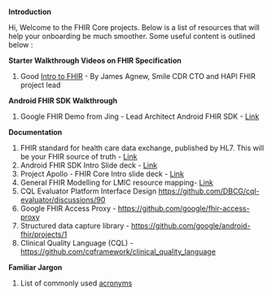 **Introduction**

Hi, Welcome to the FHIR Core projects. Below is a list of resources that will help your onboarding be much smoother. Some useful content is outlined below :


**Starter Walkthrough Videos on FHIR Specification**
1. Good [Intro to FHIR](https://youtu.be/YbQcJj1GqH0) - By James Agnew, Smile CDR CTO and HAPI FHIR project lead

**Android FHIR SDK Walkthrough**
1. Google FHIR Demo from Jing - Lead Architect Android FHIR SDK - [Link](https://drive.google.com/file/d/1ORjk3pNOKjGyZlbayAViPy4xkI8p-aFB/view?usp=sharing)


**Documentation** 
1. FHIR standard for health care data exchange, published by HL7. This will be your FHIR source of truth - [Link](http://hl7.org/fhir/resourcelist.html)
2. Android FHIR SDK Intro Slide deck - [Link](https://docs.google.com/presentation/d/1oc6EBJAcXsBwyBgtnra61xoM7naBF0aj8WbfrUT7Y2A)
3. Project Apollo - FHIR Core Intro slide deck - [Link](https://docs.google.com/presentation/d/1eFsf9a5dcNqKXlfsEWyNZyoVooIbK3jq6694xarARr8)
4. General FHIR Modelling for LMIC resource mapping- [Link](https://docs.google.com/drawings/d/1mRESJI_YywQG-YjhBy4zvVik28gBj2n_YscWKZZ_wOc)
5. CQL Evaluator Platform Interface Design  https://github.com/DBCG/cql-evaluator/discussions/90
6. Google FHIR Access Proxy  - https://github.com/google/fhir-access-proxy
7. Structured data capture library - https://github.com/google/android-fhir/projects/1
8. Clinical Quality Language (CQL) - https://github.com/cqframework/clinical_quality_language


**Familiar Jargon**
1. List of commonly used [acronyms](https://docs.google.com/document/d/13FG5QLCcNZEaQGX_9IYcIJc_UbbmllrwQwcp3TMG9Tk/edit?usp=sharing)